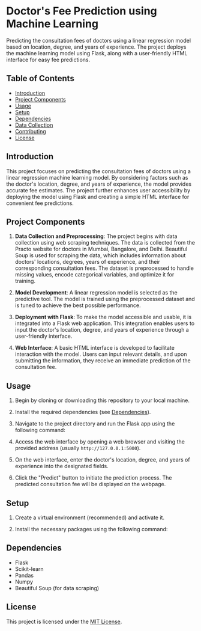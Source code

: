 # Doctor's Fee Prediction using Machine Learning

Predicting the consultation fees of doctors using a linear regression model based on location, degree, and years of experience. The project deploys the machine learning model using Flask, along with a user-friendly HTML interface for easy fee predictions.

## Table of Contents

- [Introduction](#introduction)
- [Project Components](#project-components)
- [Usage](#usage)
- [Setup](#setup)
- [Dependencies](#dependencies)
- [Data Collection](#data-collection)
- [Contributing](#contributing)
- [License](#license)

## Introduction

This project focuses on predicting the consultation fees of doctors using a linear regression machine learning model. By considering factors such as the doctor's location, degree, and years of experience, the model provides accurate fee estimates. The project further enhances user accessibility by deploying the model using Flask and creating a simple HTML interface for convenient fee predictions.

## Project Components

1. **Data Collection and Preprocessing**: The project begins with data collection using web scraping techniques. The data is collected from the Practo website for doctors in Mumbai, Bangalore, and Delhi. Beautiful Soup is used for scraping the data, which includes information about doctors' locations, degrees, years of experience, and their corresponding consultation fees. The dataset is preprocessed to handle missing values, encode categorical variables, and optimize it for training.

2. **Model Development**: A linear regression model is selected as the predictive tool. The model is trained using the preprocessed dataset and is tuned to achieve the best possible performance.

3. **Deployment with Flask**: To make the model accessible and usable, it is integrated into a Flask web application. This integration enables users to input the doctor's location, degree, and years of experience through a user-friendly interface.

4. **Web Interface**: A basic HTML interface is developed to facilitate interaction with the model. Users can input relevant details, and upon submitting the information, they receive an immediate prediction of the consultation fee.

## Usage

1. Begin by cloning or downloading this repository to your local machine.

2. Install the required dependencies (see [Dependencies](#dependencies)).

3. Navigate to the project directory and run the Flask app using the following command:

4. Access the web interface by opening a web browser and visiting the provided address (usually `http://127.0.0.1:5000`).

5. On the web interface, enter the doctor's location, degree, and years of experience into the designated fields.

6. Click the "Predict" button to initiate the prediction process. The predicted consultation fee will be displayed on the webpage.

## Setup

1. Create a virtual environment (recommended) and activate it.

2. Install the necessary packages using the following command:

## Dependencies

- Flask
- Scikit-learn
- Pandas
- Numpy
- Beautiful Soup (for data scraping)


## License

This project is licensed under the [MIT License](LICENSE).
